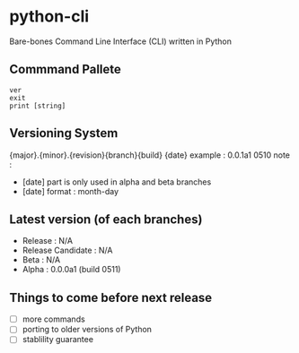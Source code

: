 # python-cli
Bare-bones Command Line Interface (CLI) written in Python

## Commmand Pallete
```
ver
exit
print [string]
```

## Versioning System
{major}.{minor}.{revision}{branch}{build} {date}
example : 0.0.1a1 0510
note : 
- [date] part is only used in alpha and beta branches
- [date] format : month-day

## Latest version (of each branches)
- Release : N/A
- Release Candidate : N/A
- Beta : N/A
- Alpha : 0.0.0a1 (build 0511)

## Things to come before next release
- [ ] more commands
- [ ] porting to older versions of Python
- [ ] stablility guarantee
